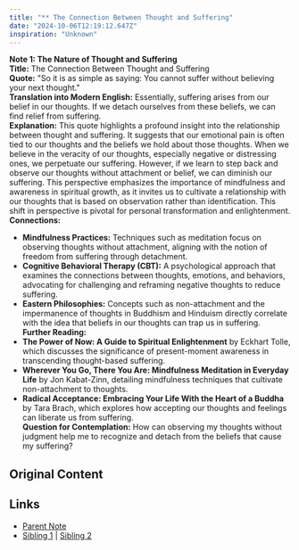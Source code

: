```yaml
---
title: "** The Connection Between Thought and Suffering"
date: "2024-10-06T12:19:12.647Z"
inspiration: "Unknown"
---
```


  
**Note 1: The Nature of Thought and Suffering**  
**Title:** The Connection Between Thought and Suffering  
**Quote:** "So it is as simple as saying: You cannot suffer without believing your next thought."  
**Translation into Modern English:** Essentially, suffering arises from our belief in our thoughts. If we detach ourselves from these beliefs, we can find relief from suffering.  
**Explanation:** This quote highlights a profound insight into the relationship between thought and suffering. It suggests that our emotional pain is often tied to our thoughts and the beliefs we hold about those thoughts. When we believe in the veracity of our thoughts, especially negative or distressing ones, we perpetuate our suffering. However, if we learn to step back and observe our thoughts without attachment or belief, we can diminish our suffering. This perspective emphasizes the importance of mindfulness and awareness in spiritual growth, as it invites us to cultivate a relationship with our thoughts that is based on observation rather than identification. This shift in perspective is pivotal for personal transformation and enlightenment.  
**Connections:**  
- **Mindfulness Practices:** Techniques such as meditation focus on observing thoughts without attachment, aligning with the notion of freedom from suffering through detachment.  
- **Cognitive Behavioral Therapy (CBT):** A psychological approach that examines the connections between thoughts, emotions, and behaviors, advocating for challenging and reframing negative thoughts to reduce suffering.  
- **Eastern Philosophies:** Concepts such as non-attachment and the impermanence of thoughts in Buddhism and Hinduism directly correlate with the idea that beliefs in our thoughts can trap us in suffering.  
**Further Reading:**  
- **The Power of Now: A Guide to Spiritual Enlightenment** by Eckhart Tolle, which discusses the significance of present-moment awareness in transcending thought-based suffering.  
- **Wherever You Go, There You Are: Mindfulness Meditation in Everyday Life** by Jon Kabat-Zinn, detailing mindfulness techniques that cultivate non-attachment to thoughts.  
- **Radical Acceptance: Embracing Your Life With the Heart of a Buddha** by Tara Brach, which explores how accepting our thoughts and feelings can liberate us from suffering.  
**Question for Contemplation:** How can observing my thoughts without judgment help me to recognize and detach from the beliefs that cause my suffering?  


## Original Content



## Links

- [Parent Note](/parent-note.md)
- [Sibling 1](/zettel1.md) | [Sibling 2](/zettel2.md)
